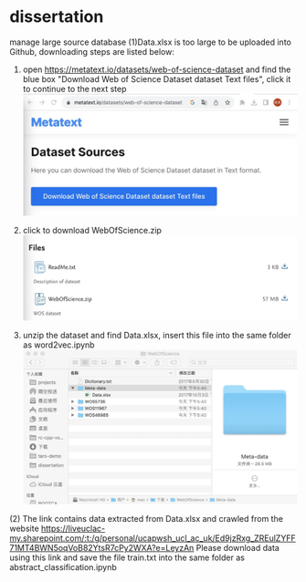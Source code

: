 # dissertation
manage large source database
(1)Data.xlsx is too large to be uploaded into Github, downloading steps are listed below:

1. open https://metatext.io/datasets/web-of-science-dataset and find the blue box "Download Web of Science Dataset dataset Text files", click it to continue to the next step
![image](https://github.com/shiwanhe/dissertation/blob/main/dataset.jpg)

2. click to download WebOfScience.zip
![image](https://github.com/shiwanhe/dissertation/blob/main/download_dataset_step1.jpg)

3. unzip the dataset and find Data.xlsx, insert this file into the same folder as word2vec.ipynb
![image](https://github.com/shiwanhe/dissertation/blob/main/download_large_dataset_step2.jpg)

(2) The link contains data extracted from Data.xlsx and crawled from the website
https://liveuclac-my.sharepoint.com/:t:/g/personal/ucapwsh_ucl_ac_uk/Ed9jzRxg_ZREulZYFF71MT4BWN5oqVoB82YtsR7cPy2WXA?e=LeyzAn
Please download data using this link and save the file train.txt into the same folder as abstract_classification.ipynb
